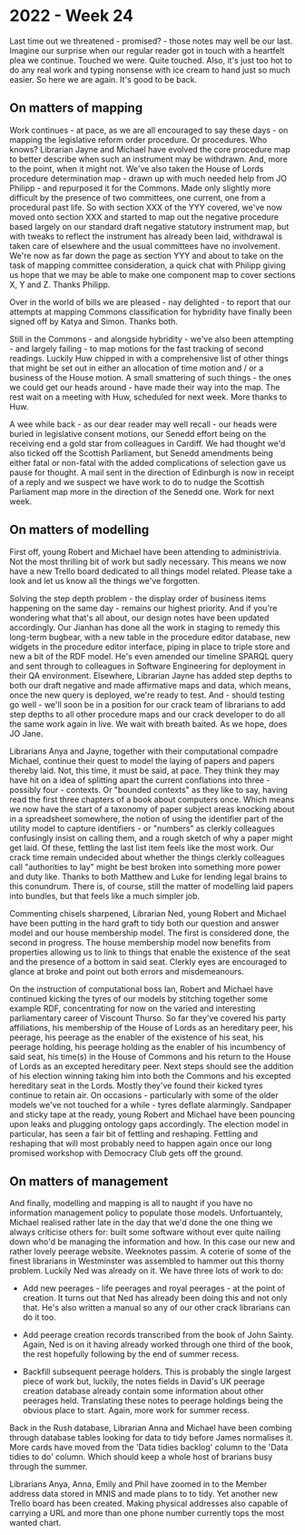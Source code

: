 # 2022 - Week 24

Last time out we threatened - promised? - those notes may well be our last. Imagine our surprise when our regular reader got in touch with a heartfelt plea we continue. Touched we were. Quite touched. Also, it's just too hot to do any real work and typing nonsense with ice cream to hand just so much easier. So here we are again. It's good to be back.

## On matters of mapping

Work continues - at pace, as we are all encouraged to say these days - on mapping the legislative reform order procedure. Or procedures. Who knows? Librarian Jayne and Michael have evolved the core procedure map to better describe when such an instrument may be withdrawn. And, more to the point, when it might not. We've also taken the House of Lords procedure determination map - drawn up with much needed help from JO Philipp - and repurposed it for the Commons. Made only slightly more difficult by the presence of two committees, one current, one from a procedural past life. So with section XXX of the YYY covered, we've now moved onto section XXX and started to map out the negative procedure based largely on our standard draft negative statutory instrument map, but with tweaks to reflect the instrument has already been laid, withdrawal is taken care of elsewhere and the usual committees have no involvement. We're now as far down the page as section YYY and about to take on the task of mapping committee consideration, a quick chat with Philipp giving us hope that we may be able to make one component map to cover sections X, Y and Z. Thanks Philipp.

Over in the world of bills we are pleased - nay delighted - to report that our attempts at mapping Commons classification for hybridity have finally been signed off by Katya and Simon. Thanks both.

Still in the Commons - and alongside hybridity - we've also been attempting - and largely failing - to map motions for the fast tracking of second readings. Luckily Huw chipped in with a comprehensive list of other things that might be set out in either an allocation of time motion and / or a business of the House motion. A small smattering of such things - the ones we could get our heads around - have made their way into the map. The rest wait on a meeting with Huw, scheduled for next week. More thanks to Huw.

A wee while back - as our dear reader may well recall - our heads were buried in legislative consent motions, our Senedd effort being on the receiving end a gold star from colleagues in Cardiff. We had thought we'd also ticked off the Scottish Parliament, but Senedd amendments being either fatal or non-fatal with the added complications of selection gave us pause for thought. A mail sent in the direction of Edinburgh is now in receipt of a reply and we suspect we have work to do to nudge the Scottish Parliament map more in the direction of the Senedd one. Work for next week.

## On matters of modelling

First off, young Robert and Michael have been attending to administrivia. Not the most thrilling bit of work but sadly necessary. This means we now have a new Trello board dedicated to all things model related. Please take a look and let us know all the things we've forgotten.

Solving the step depth problem - the display order of business items happening on the same day - remains our highest priority. And if you're wondering what that's all about, our design notes have been updated accordingly. Our Jianhan has done all the work in staging to remedy this long-term bugbear, with a new table in the procedure editor database, new widgets in the procedure editor interface, piping in place to triple store and new a bit of the RDF model. He's even amended our timeline SPARQL query and sent through to colleagues in Software Engineering for deployment in their QA environment. Elsewhere, Librarian Jayne has added step depths to both our draft negative and made affirmative maps and data, which means, once the new query is deployed, we're ready to test. And - should testing go well - we'll soon be in a position for our crack team of librarians to add step depths to all other procedure maps and our crack developer to do all the same work again in live. We wait with breath baited. As we hope, does JO Jane.

Librarians Anya and Jayne, together with their computational compadre Michael, continue their quest to model the laying of papers and papers thereby laid. Not, this time, it must be said, at pace. They think they may have hit on a idea of splitting apart the current conflations into three - possibly four - contexts. Or "bounded contexts" as they like to say, having read the first three chapters of a book about computers once. Which means we now have the start of a taxonomy of paper subject areas knocking about in a spreadsheet somewhere, the notion of using the identifier part of the utility model to capture identifiers - or "numbers" as clerkly colleagues confusingly insist on calling them, and a rough sketch of why a paper might get laid. Of these, fettling the last list item feels like the most work. Our crack time remain undecided about whether the things clerkly colleagues call "authorities to lay" might be best broken into something more power and duty like. Thanks to both Matthew and Luke for lending legal brains to this conundrum. There is, of course, still the matter of modelling laid papers into bundles, but that feels like a much simpler job.

Commenting chisels sharpened, Librarian Ned, young Robert and Michael have been putting in the hard graft to tidy both our question and answer model and our house membership model. The first is considered done, the second in progress. The house membership model now benefits from properties allowing us to link to things that enable the existence of the seat and the presence of a bottom in said seat. Clerkly eyes are encouraged to glance at broke and point out both errors and misdemeanours.

On the instruction of computational boss Ian, Robert and Michael have continued kicking the tyres of our models by stitching together some example RDF, concentrating for now on the varied and interesting parliamentary career of Viscount Thurso. So far they've covered his party affiliations, his membership of the House of Lords as an hereditary peer, his peerage, his peerage as the enabler of the existence of his seat, his peerage holding, his peerage holding as the enabler of his incumbency of said seat, his time(s) in the House of Commons and his return to the House of Lords as an excepted hereditary peer. Next steps should see the addition of his election winning taking him into both the Commons and his excepted hereditary seat in the Lords. Mostly they've found their kicked tyres continue to retain air. On occasions - particularly with some of the older models we've not touched for a while - tyres deflate alarmingly. Sandpaper and sticky tape at the ready, young Robert and Michael have been pouncing upon leaks and plugging ontology gaps accordingly. The election model in particular, has seen a fair bit of fettling and reshaping. Fettling and reshaping that will most probably need to happen again once our long promised workshop with Democracy Club gets off the ground.

## On matters of management

And finally, modelling and mapping is all to naught if you have no information management policy to populate those models. Unfortuantely, Michael realised rather late in the day that we'd done the one thing we always criticise others for: built some software without ever quite nailing down who'd be managing the information and how. In this case our new and rather lovely peerage website. Weeknotes passim. A coterie of some of the finest librarians in Westminster was assembled to hammer out this thorny problem. Luckily Ned was already on it. We have three lots of work to do:

* Add new peerages - life peerages and royal peerages - at the point of creation. It turns out that Ned has already been doing this and not only that. He's also written a manual so any of our other crack librarians can do it too.

* Add peerage creation records transcribed from the book of John Sainty. Again, Ned is on it having already worked through one third of the book, the rest hopefully following by the end of summer recess.

* Backfill subsequent peerage holders. This is probably the single largest piece of work but, luckily, the notes fields in David's UK peerage creation database already contain some information about other peerages held. Translating these notes to peerage holdings being the obvious place to start. Again, more work for summer recess.

Back in the Rush database, Librarian Anna and Michael have been combing through database tables looking for data to tidy before James normalises it. More cards have moved from the 'Data tidies backlog' column to the 'Data tidies to do' column. Which should keep a whole host of brarians busy through the summer.

Librarians Anya, Anna, Emily and Phil have zoomed in to the Member address data stored in MNIS and made plans to to tidy. Yet another new Trello board has been created. Making physical addresses also capable of carrying a URL and more than one phone number currently tops the most wanted chart.